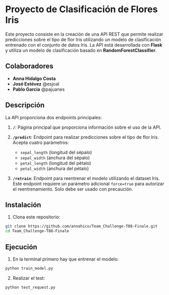 # Proyecto de Clasificación de Flores Iris

Este proyecto consiste en la creación de una API REST que permite realizar predicciones sobre el tipo de flor Iris utilizando un modelo de clasificación entrenado con el conjunto de datos Iris. La API está desarrollada con **Flask** y utiliza un modelo de clasificación basado en **RandomForestClassifier**.

## Colaboradores

- **Anna Hidalgo Costa**
- **José Estévez** @esjoal
- **Pablo García** @pajuanes

## Descripción

La API proporciona dos endpoints principales:

1. **`/`**: Página principal que proporciona información sobre el uso de la API.
2. **`/predict`**: Endpoint para realizar predicciones sobre el tipo de flor Iris. Acepta cuatro parámetros:

   - `sepal_length` (longitud del sépalo)
   - `sepal_width` (anchura del sépalo)
   - `petal_length` (longitud del pétalo)
   - `petal_width` (anchura del pétalo)

   <!-- Ejemplo de uso:
   https://team-challenge-t08-finale.onrender.com/predict?sepal_length=5.1&sepal_width=3.5&petal_length=1.4&petal_width=0.2 -->

3. **`/retrain`**: Endpoint para reentrenar el modelo utilizando el dataset Iris. Este endpoint requiere un parámetro adicional `force=true` para autorizar el reentrenamiento. Solo debe ser usado con precaución.

<!-- Ejemplo de uso:
https://team-challenge-t08-finale.onrender.com/retrain?force=true -->

## Instalación

1. Clona este repositorio:

```bash
git clone https://github.com/annahico/Team_Challenge-T08-Finale.git
cd Team_Challenge-T08-Finale
```

## Ejecución

1. En la terminal primero hay que entrenar el modelo:

```bash
python train_model.py
```

2. Realizar el test:

```bash
python test_request.py
```

<!-- ## API web

(https://team-challenge-t08-finale.onrender.com/web) -->

